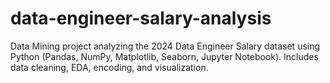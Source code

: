 # data-engineer-salary-analysis
Data Mining project analyzing the 2024 Data Engineer Salary dataset using Python (Pandas, NumPy, Matplotlib, Seaborn, Jupyter Notebook). Includes data cleaning, EDA, encoding, and visualization.
